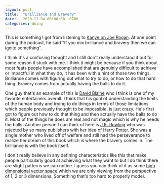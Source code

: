 ```yaml
---
layout: post
title:  "Brilliance and Bravery"
date:   2020-11-04 00:00:00 -0700
categories: doing
---
```

This is something I got from listening to [Kanye on Joe Rogan][jre]. At one point during the podcast, he said "If you mix brilliance and bravery then we can ignite something".

I think it's a confusing thought and I still don't really understand it but for some reason it stuck with me. I think it might be because if you think about most feats people have accomplished that are genuinly difficult to achieve or impactful in what they do, it has been with a hint of those two things. Brilliance comes with figuring out what to try to do, or how to do that hard thing. Bravery comes from actually having the balls to do it.

One guy that's an example of this is [David Blaine][blaine] who I think is one of my favorite entertainers overall. I think that his goal of understanding the limits of the human body and trying to do things in terms of those limitations which people previously thought to be impossible, is just crazy. He's first got to figure out how to do that thing and then actually have the balls to do it. Most of the things he does are real and not magic which is why he needs the balls. Another person I can think of here is [J.K. Rowling][jkr] who was rejected by so many publishers with her idea of [Harry Potter][harry]. She was a single mother who lived off of welfare and still had the perseverance to realize her dream of this book which is where the bravery comes in. The brilliance is with the book itself.

I don't really believe in any defining characteristics like this that make people particularly good at achieving what they want to but I do think there are slight patterns we can notice. I guess you can think of it as some [high dimensional vector space][vs] which we are only viewing from the perspective of 1, 2 or 3 dimensions. Something that's too hard to properly model.

[jre]: https://www.youtube.com/watch?v=qxOeWuAHOiw
[blaine]: https://en.wikipedia.org/wiki/David_Blaine
[jkr]: https://en.wikipedia.org/wiki/J._K._Rowling
[harry]: https://en.wikipedia.org/wiki/Harry_Potter
[vs]: http://shoefer.github.io/intuitivemi/2015/07/25/vector-spaces.html